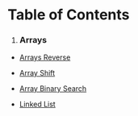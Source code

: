 # Table of Contents

1. ### Arrays

- [Arrays Reverse](javascript/code-challenges/arrays/ArrayReverse/README.md)

- [Array Shift](javascript/code-challenges/arrays/ArrayShift/README.md)

- [Array Binary Search](javascript/code-challenges/arrays/arrayBinarySearch/README.md)

- [Linked List](javascript/code-challenges/linked-list/README.md)
